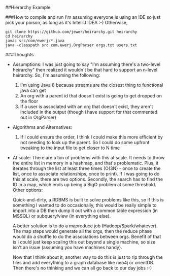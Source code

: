 ##Hierarchy Example

###How to compile and run
I'm assuming everyone is using an IDE so just pick your poison, as long as it's IntelliJ IDEA :-) Otherwise, 

```
git clone https://github.com/jewer/heirarchy.git heirarchy
cd heirarchy
javac src/com/ewerj/*.java
java -classpath src com.ewerj.OrgParser orgs.txt users.txt 
```


###Thoughts
- Assumptions:
    I was just going to say "I'm assuming there's a two-level heirarchy" then realized it wouldn't be that hard to support an n-level heirarchy.  So, I'm assuming 
    the following: 
    1.  I'm using Java 8 because streams are the closest thing to functional java can get
    2.  An org with a parent id that doesn't exist is going to get dropped on the floor
    3.  If a user is associated with an org that doesn't exist, they aren't included in the output (though i have support for that commented out in OrgParser)
    

- Algorithms and Alternatives:
    1. If I could ensure the order, I think I could make this more efficient by not needing to look up the parent.  So I could do some upfront tweaking to the input file to get closer to N time

- At scale:
  There are a ton of problems with this at scale. It needs to throw the entire list in memory in a hashmap, and that's problematic. Plus, it iterates through the list at least three times (O(3N) - once to create the list, once to associate relationships, once to print).  If I was going to do this at scale, there are two options.  Secondly, the search has to find the ID in a map, which ends up being a BigO problem at some threshold.  Other options:

  Quick-and-dirty, a RDBMS is built to solve problems like this, so if this is something I wanted to do occasionally, this would be really simple to import into a DB then dump it out with a common table expression (in MSSQL) or subquery/view (in everything else).

  A better solution is to do a mapreduce job (Hadoop/Spark/whatever). The map steps would generate all the orgs, then the reduce phase would do a shuffle to do the associations between orgs.  Benefit of that is I could just keep scaling this out beyond a single machine, so size isn't an issue (assuming you have machines handy).

  Now that I think about it, another way to do this is just to rip through the files and add everything to a graph database like neo4j or orientDB.  Then there's no thinking and we can all go back to our day jobs :-)

